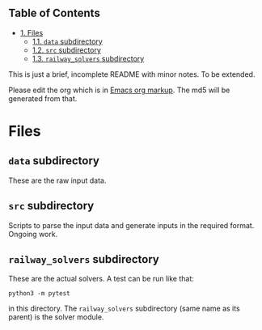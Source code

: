 <div id="table-of-contents">
<h2>Table of Contents</h2>
<div id="text-table-of-contents">
<ul>
<li><a href="#sec-1">1. Files</a>
<ul>
<li><a href="#sec-1-1">1.1. <code>data</code> subdirectory</a></li>
<li><a href="#sec-1-2">1.2. <code>src</code> subdirectory</a></li>
<li><a href="#sec-1-3">1.3. <code>railway_solvers</code> subdirectory</a></li>
</ul>
</li>
</ul>
</div>
</div>

This is just a brief, incomplete README with minor notes. To be
extended. 

Please edit the org which is in [Emacs org markup](https://orgmode.org/guide/Markup.html). The md5 will be
generated from that.

# Files<a id="sec-1" name="sec-1"></a>

## `data` subdirectory<a id="sec-1-1" name="sec-1-1"></a>

These are the raw input data.

## `src` subdirectory<a id="sec-1-2" name="sec-1-2"></a>

Scripts to parse the input data and generate inputs in the required
format. Ongoing work.

## `railway_solvers` subdirectory<a id="sec-1-3" name="sec-1-3"></a>

These are the actual solvers. A test can be run like that:

    python3 -m pytest

in this directory. The `railway_solvers` subdirectory (same name as
its parent) is the solver module.
